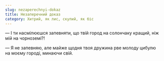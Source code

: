 ```yaml
---
slug: nezaperechnyi-dokaz
title: Незаперечний доказ
category: Хитрий, як лис, скупий, як біс
---
```

— І ти насмілюєшся запевняти, що твій город на солончаку кращий, ніж мій на чорноземі?!

— Я не запевняю, але майже щодня твоя дружина рве молоду цибулю на моєму городі, минаючи свій.
